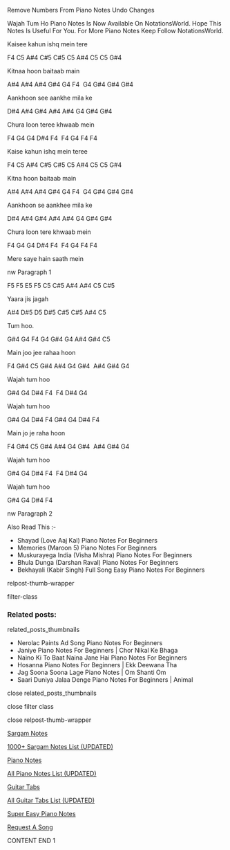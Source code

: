 
Remove Numbers From Piano Notes
Undo Changes

Wajah Tum Ho Piano Notes Is Now Available On NotationsWorld. Hope This Notes Is Useful For You. For More Piano Notes Keep Follow NotationsWorld.

Kaisee kahun ishq mein tere

F4 C5 A#4 C#5 C#5 C5 A#4 C5 C5 G#4

Kitnaa hoon baitaab main

A#4 A#4 A#4 G#4 G4 F4  G4 G#4 G#4 G#4

Aankhoon see aankhe mila ke

D#4 A#4 G#4 A#4 A#4 G4 G#4 G#4

Chura loon teree khwaab mein

F4 G4 G4 D#4 F4  F4 G4 F4 F4

Kaise kahun ishq mein teree

F4 C5 A#4 C#5 C#5 C5 A#4 C5 C5 G#4

Kitna hoon baitaab main

A#4 A#4 A#4 G#4 G4 F4  G4 G#4 G#4 G#4

Aankhoon se aankhee mila ke

D#4 A#4 G#4 A#4 A#4 G4 G#4 G#4

Chura loon tere khwaab mein

F4 G4 G4 D#4 F4  F4 G4 F4 F4

Mere saye hain saath mein

nw Paragraph 1

F5 F5 E5 F5 C5 C#5 A#4 A#4 C5 C#5

Yaara jis jagah

A#4 D#5 D5 D#5 C#5 C#5 A#4 C5

Tum hoo.

G#4 G4 F4 G4 G#4 G4 A#4 G#4 C5

Main joo jee rahaa hoon

F4 G#4 C5 G#4 A#4 G4 G#4  A#4 G#4 G4

Wajah tum hoo

G#4 G4 D#4 F4  F4 D#4 G4

Wajah tum hoo

G#4 G4 D#4 F4 G#4 G4 D#4 F4

Main jo je raha hoon

F4 G#4 C5 G#4 A#4 G4 G#4  A#4 G#4 G4

Wajah tum hoo

G#4 G4 D#4 F4  F4 D#4 G4

Wajah tum hoo

G#4 G4 D#4 F4

nw Paragraph 2

Also Read This :-

* Shayad (Love Aaj Kal) Piano Notes For Beginners
* Memories (Maroon 5) Piano Notes For Beginners
* Muskurayega India (Visha Mishra) Piano Notes For Beginners
* Bhula Dunga (Darshan Raval) Piano Notes For Beginners
* Bekhayali (Kabir Singh) Full Song Easy Piano Notes For Beginners

relpost-thumb-wrapper

filter-class

### Related posts:

related_posts_thumbnails

* Nerolac Paints Ad Song Piano Notes For Beginners
* Janiye Piano Notes For Beginners | Chor Nikal Ke Bhaga
* Naino Ki To Baat Naina Jane Hai Piano Notes For Beginners
* Hosanna Piano Notes For Beginners | Ekk Deewana Tha
* Jag Soona Soona Lage Piano Notes | Om Shanti Om
* Saari Duniya Jalaa Denge Piano Notes For Beginners | Animal

close related_posts_thumbnails

close filter class

close relpost-thumb-wrapper

[Sargam Notes](https://www.notationsworld.com/sargam-notes.html)

[1000+ Sargam Notes List (UPDATED)](https://www.notationsworld.com/all-songs-list-sargam-notes.html)

[Piano Notes](https://www.notationsworld.com/piano-notes.html)

[All Piano Notes List (UPDATED)](https://www.notationsworld.com/all-songs-list-piano-notes.html)

[Guitar Tabs](https://www.notationsworld.com/guitar-tabs.html)

[All Guitar Tabs List (UPDATED)](https://www.notationsworld.com/all-songs-list-guitar-tabs.html)

[Super Easy Piano Notes](https://studywall.in/)

[Request A Song](https://www.notationsworld.com/request-a-song.html)

CONTENT END 1

